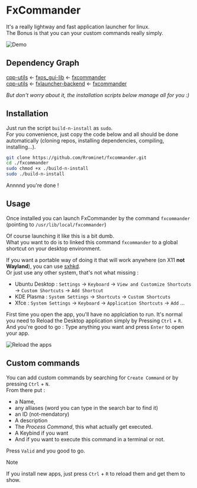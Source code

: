 # FxCommander

It's a really lightway and fast application launcher for linux.  
The Bonus is that you can your custom commands really simply.

![Demo](https://motion-live.com/fxos/data/fxcommander-demo.gif)

## Dependency Graph

[cpp-utils](https://github.com/Rrominet/cpp-utils) <- [fxos_gui-lib](https://github.com/Rrominet/fxos_gui-lib) <- [fxcommander](https://github.com/Rrominet/fxcommander)  
[cpp-utils](https://github.com/Rrominet/cpp-utils) <- [fxlauncher-backend](https://github.com/Rrominet/fxlauncher-backend) <- [fxcommander](https://github.com/Rrominet/fxcommander)

*But don't worry about it, the installation scripts below manage all for you :)*

## Installation

Just run the script `build-n-install` as `sudo`.  
For you convenience, just copy the code below and all should be done automatically (cloning repos, installing dependencies, compiling, installing...).
```bash 
git clone https://github.com/Rrominet/fxcommander.git
cd ./fxcommander
sudo chmod +x ./build-n-install
sudo ./build-n-install
```
Annnnd you're done !

## Usage

Once installed you can launch FxCommander by the command `fxcommander` (pointing to `/usr/lib/local/fxcommander`)

Of course launching it like this is a bit dumb.  
What you want to do is to linked this command `fxcommander` to a global shortcut on your desktop environment.

If you want a portable way of doing it that will work anywhere (on X11 **not Wayland**), you can use [sxhkd](https://github.com/baskerville/sxhkd).  
Or just use any other system, that's not what missing : 
 - Ubuntu Desktop : `Settings` -> `Keyboard` -> `View and Customize Shortcuts` -> `Custom Shortcuts` -> `Add Shortcut` 
 - KDE Plasma : `System Settings` -> `Shortcuts` -> `Custom Shortcuts`
 - Xfce : `System Settings` -> `Keyboard` -> `Application Shortcuts` -> `Add`
 ...

First time you open the app, you'll have no applciation to run. It's normal you need to Reload the Desktop application simply by Pressing `Ctrl` + `R`.  
And you're good to go : Type anything you want and press `Enter` to open your app.

![Reload the apps](https://motion-live.com/fxos/data/fxcommander-reload.gif)

## Custom commands

You can add custom commands by searching for `Create Command` or by pressing `Ctrl` + `N`.  
From there put : 
- a Name, 
- any alliases (word you can type in the search bar to find it)
- an ID (not-mendatory)
- A description
- The *Process Command*, this what actually get executed.
- A Keybind if you want
- And if you want to execute this command in a terminal or not.

Press `Valid` and you good to go.

> [!NOTE]
> If you install new apps, just press `Ctrl` + `R` to reload them and get them to show.

